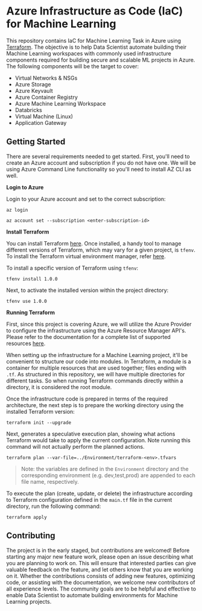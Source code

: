 # Azure Infrastructure as Code (IaC) for Machine Learning

This repository contains IaC for Machine Learning Task in Azure using
[Terraform](https://www.terraform.io/). The objective is to help Data
Scientist automate building their Machine Learning workspaces with commonly
used infrastructure components required for building secure and scalable ML
projects in Azure. The following components will be the target to cover:

- Virtual Networks & NSGs
- Azure Storage 
- Azure Keyvault
- Azure Container Registry
- Azure Machine Learning Workspace
- Databricks
- Virtual Machine (Linux)
- Application Gateway

## Getting Started

There are several requirements needed to get started. First, you'll need to
create an Azure account and subscription if you do not have one. We will be
using Azure Command Line functionality so you'll need to install AZ CLI as well.

**Login to Azure**

Login to your Azure account and set to the correct subscription:

```
az login
```

```
az account set --subscription <enter-subscription-id>
```

**Install Terraform**

You can install Terraform
[here](https://learn.hashicorp.com/tutorials/terraform/install-cli). Once
installed, a handy tool to manage different versions of Terraform, which may
vary for a given project, is `tfenv`. To install the Terraform virtual
environment manager, refer [here](https://github.com/tfutils/tfenv).

To install a specific version of Terraform using `tfenv`:

```
tfenv install 1.0.0
```

Next, to activate the installed version within the project directory:

```
tfenv use 1.0.0
```

**Running Terraform**

First, since this project is covering Azure, we will utilize the Azure Provider
to configure the infrastructure using the Azure Resource Manager API's. Please
refer to the documentation for a complete list of supported resources
[here](https://registry.terraform.io/providers/hashicorp/azurerm/latest/docs).

When setting up the infrastructure for a Machine Learning project, it'll be
convenient to structure our code into modules. In Terraform, a module is a
container for multiple resources that are used together; files ending with
`.tf`. As structured in this repository, we will have multiple directories for
different tasks. So when running Terraform commands directly within a directory,
it is considered the root module. 

Once the infrastructure code is prepared in terms of the required architecture,
the next step is to prepare the working directory using the installed Terraform
version:

```
terraform init --upgrade
```

Next, generates a speculative execution plan, showing what actions Terraform
would take to apply the current configuration. Note running this command will
not actually perform the planned actions.

```
terraform plan --var-file=../Environment/terraform-<env>.tfvars
```

>Note: the variables are defined in the `Environment` directory and the
corresponding environment (e.g. dev,test,prod) are appended to each file name,
respectively. 

To execute the plan (create, update, or delete) the infrastructure according to
Terraform configuration defined in the `main.tf` file in the current directory,
run the following command: 

```
terraform apply
```

## Contributing
The project is in the early staged, but contributions are welcomed! Before starting any major new feature work, please open an issue describing what you are planning to work on. This will ensure that interested parties can give valuable feedback on the feature, and let others know that you are working on it. Whether the contributions consists of adding new features, optimizing code, or assisting with the documentation, we welcome new contributors of all experience levels. The community goals are to be helpful and effective to enable Data Scientist to automate building environments for Machine Learning projects. 
